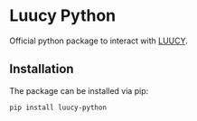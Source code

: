 # Luucy Python

Official python package to interact with [LUUCY](https://www.luucy.ch).

## Installation

The package can be installed via pip:

```bash
pip install luucy-python
```
